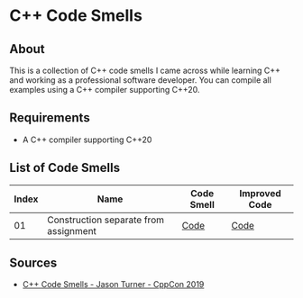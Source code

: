 # C++ Code Smells


## About

This is a collection of C++ code smells I came across while learning C++ and
working as a professional software developer. You can compile all examples
using a C++ compiler supporting C++20.


## Requirements

* A C++ compiler supporting C++20


## List of Code Smells

| Index | Name                                  | Code Smell                                                         | Improved Code                                                         |
|-------|---------------------------------------|--------------------------------------------------------------------|-----------------------------------------------------------------------|
| 01    | Construction separate from assignment | [Code](01_Construction_separate_from_assignment/code_smell_01.cpp) | [Code](01_Construction_separate_from_assignment/improved_code_01.cpp) |


## Sources
* [C++ Code Smells - Jason Turner - CppCon 2019](https://www.youtube.com/watch?v=f_tLQl0wLUM)


